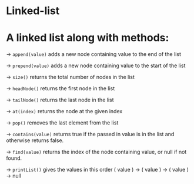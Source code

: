# Linked-list

# A linked list along with methods:

-> `append(value)` adds a new node containing value to the end of the list  

-> `prepend(value)` adds a new node containing value to the start of the list  

-> `size()` returns the total number of nodes in the list  

-> `headNode()` returns the first node in the list  

-> `tailNode()` returns the last node in the list  

-> `at(index)` returns the node at the given index  

-> `pop()` removes the last element from the list  

-> `contains(value)` returns true if the passed in value is in the list and otherwise returns false.  

-> `find(value)` returns the index of the node containing value, or null if not found.  

-> `printList()` gives the values in this order ( value ) -> ( value ) -> ( value ) -> null  
